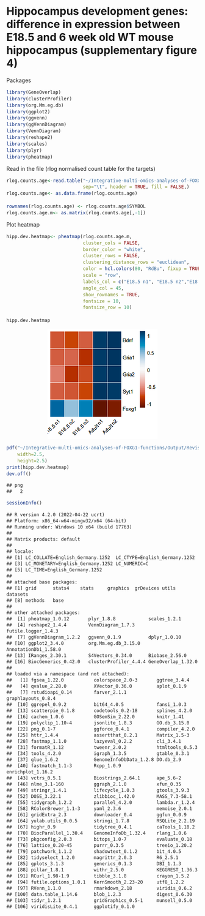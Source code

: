 Hippocampus development genes: difference in expression between E18.5
and 6 week old WT mouse hippocampus (supplementary figure 4)
================

Packages

``` r
library(GeneOverlap)
library(clusterProfiler)
library(org.Mm.eg.db)
library(ggplot2)
library(ggvenn)
library(ggVennDiagram)
library(VennDiagram)
library(reshape2)
library(scales)
library(plyr)
library(pheatmap)
```

Read in the file (rlog normalised count table for the targets)

``` r
rlog.counts.age<-read.table("~/Integrative-multi-omics-analyses-of-FOXG1-functions/Input Files/Revision/Galaxy43-[hippocampus_target_genes_e18.5_and_adult_rlog_counts].tabular", 
                            sep="\t", header = TRUE, fill = FALSE,)
rlog.counts.age<- as.data.frame(rlog.counts.age)

rownames(rlog.counts.age) <- rlog.counts.age$SYMBOL
rlog.counts.age.m<- as.matrix(rlog.counts.age[,-1])
```

Plot heatmap

``` r
hipp.dev.heatmap<- pheatmap(rlog.counts.age.m, 
                            cluster_cols = FALSE, 
                            border_color = "white", 
                            cluster_rows = FALSE, 
                            clustering_distance_rows = "euclidean", 
                            color = hcl.colors(80, "RdBu", fixup = TRUE), 
                            scale = "row",
                            labels_col = c("E18.5 n1", "E18.5 n2","E18.5 n3", "Adult n1", "Adult n2"), 
                            angle_col = 45,
                            show_rownames = TRUE, 
                            fontsize = 10, 
                            fontsize_row = 10)
                                    
hipp.dev.heatmap
```

<img src="hippocampus-developmental-genes_supplementary-figure-4_files/figure-gfm/unnamed-chunk-3-1.png" style="display: block; margin: auto;" />

``` r
pdf("~/Integrative-multi-omics-analyses-of-FOXG1-functions/Output/Revision/developmental_genes_rlog_heatmap_chipqpcr_targets.pdf", 
    width=2.5, 
    height=2.5)
print(hipp.dev.heatmap)
dev.off()
```

    ## png 
    ##   2

``` r
sessionInfo()
```

    ## R version 4.2.0 (2022-04-22 ucrt)
    ## Platform: x86_64-w64-mingw32/x64 (64-bit)
    ## Running under: Windows 10 x64 (build 17763)
    ## 
    ## Matrix products: default
    ## 
    ## locale:
    ## [1] LC_COLLATE=English_Germany.1252  LC_CTYPE=English_Germany.1252   
    ## [3] LC_MONETARY=English_Germany.1252 LC_NUMERIC=C                    
    ## [5] LC_TIME=English_Germany.1252    
    ## 
    ## attached base packages:
    ## [1] grid      stats4    stats     graphics  grDevices utils     datasets 
    ## [8] methods   base     
    ## 
    ## other attached packages:
    ##  [1] pheatmap_1.0.12       plyr_1.8.8            scales_1.2.1         
    ##  [4] reshape2_1.4.4        VennDiagram_1.7.3     futile.logger_1.4.3  
    ##  [7] ggVennDiagram_1.2.2   ggvenn_0.1.9          dplyr_1.0.10         
    ## [10] ggplot2_3.4.0         org.Mm.eg.db_3.15.0   AnnotationDbi_1.58.0 
    ## [13] IRanges_2.30.1        S4Vectors_0.34.0      Biobase_2.56.0       
    ## [16] BiocGenerics_0.42.0   clusterProfiler_4.4.4 GeneOverlap_1.32.0   
    ## 
    ## loaded via a namespace (and not attached):
    ##   [1] fgsea_1.22.0           colorspace_2.0-3       ggtree_3.4.4          
    ##   [4] qvalue_2.28.0          XVector_0.36.0         aplot_0.1.9           
    ##   [7] rstudioapi_0.14        farver_2.1.1           graphlayouts_0.8.4    
    ##  [10] ggrepel_0.9.2          bit64_4.0.5            fansi_1.0.3           
    ##  [13] scatterpie_0.1.8       codetools_0.2-18       splines_4.2.0         
    ##  [16] cachem_1.0.6           GOSemSim_2.22.0        knitr_1.41            
    ##  [19] polyclip_1.10-4        jsonlite_1.8.3         GO.db_3.15.0          
    ##  [22] png_0.1-7              ggforce_0.4.1          compiler_4.2.0        
    ##  [25] httr_1.4.4             assertthat_0.2.1       Matrix_1.5-3          
    ##  [28] fastmap_1.1.0          lazyeval_0.2.2         cli_3.4.1             
    ##  [31] formatR_1.12           tweenr_2.0.2           htmltools_0.5.3       
    ##  [34] tools_4.2.0            igraph_1.3.5           gtable_0.3.1          
    ##  [37] glue_1.6.2             GenomeInfoDbData_1.2.8 DO.db_2.9             
    ##  [40] fastmatch_1.1-3        Rcpp_1.0.9             enrichplot_1.16.2     
    ##  [43] vctrs_0.5.1            Biostrings_2.64.1      ape_5.6-2             
    ##  [46] nlme_3.1-160           ggraph_2.1.0           xfun_0.35             
    ##  [49] stringr_1.4.1          lifecycle_1.0.3        gtools_3.9.3          
    ##  [52] DOSE_3.22.1            zlibbioc_1.42.0        MASS_7.3-58.1         
    ##  [55] tidygraph_1.2.2        parallel_4.2.0         lambda.r_1.2.4        
    ##  [58] RColorBrewer_1.1-3     yaml_2.3.6             memoise_2.0.1         
    ##  [61] gridExtra_2.3          downloader_0.4         ggfun_0.0.9           
    ##  [64] yulab.utils_0.0.5      stringi_1.7.8          RSQLite_2.2.19        
    ##  [67] highr_0.9              tidytree_0.4.1         caTools_1.18.2        
    ##  [70] BiocParallel_1.30.4    GenomeInfoDb_1.32.4    rlang_1.0.6           
    ##  [73] pkgconfig_2.0.3        bitops_1.0-7           evaluate_0.18         
    ##  [76] lattice_0.20-45        purrr_0.3.5            treeio_1.20.2         
    ##  [79] patchwork_1.1.2        shadowtext_0.1.2       bit_4.0.5             
    ##  [82] tidyselect_1.2.0       magrittr_2.0.3         R6_2.5.1              
    ##  [85] gplots_3.1.3           generics_0.1.3         DBI_1.1.3             
    ##  [88] pillar_1.8.1           withr_2.5.0            KEGGREST_1.36.3       
    ##  [91] RCurl_1.98-1.9         tibble_3.1.8           crayon_1.5.2          
    ##  [94] futile.options_1.0.1   KernSmooth_2.23-20     utf8_1.2.2            
    ##  [97] RVenn_1.1.0            rmarkdown_2.18         viridis_0.6.2         
    ## [100] data.table_1.14.6      blob_1.2.3             digest_0.6.30         
    ## [103] tidyr_1.2.1            gridGraphics_0.5-1     munsell_0.5.0         
    ## [106] viridisLite_0.4.1      ggplotify_0.1.0
